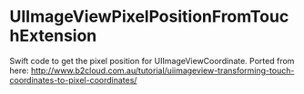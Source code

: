 # UIImageViewPixelPositionFromTouchExtension
Swift code to get the pixel position for  UIImageViewCoordinate. Ported from here: http://www.b2cloud.com.au/tutorial/uiimageview-transforming-touch-coordinates-to-pixel-coordinates/

